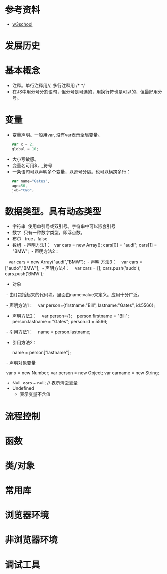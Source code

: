 # 参考资料
* [w3school](http://www.w3school.com.cn)
# 发展历史


# 基本概念
* 注释。单行注释用//, 多行注释用 /* */
* 在JS中用分号分割语句，但分号是可选的，用换行符也是可以的，但最好用分号。

# 变量
* 变量声明。一般用var, 没有var表示全局变量。

 ```javascript
    var x = 2;
    global = 10;
 ```
 * 大小写敏感。
 * 变量名可用$，_符号
 * 一条语句可以声明多个变量，以逗号分隔。也可以横跨多行：
 
 ```javascript
    var name="Gates",
    age=56,
    job="CEO";
 ```
  
# 数据类型。具有动态类型
* 字符串
  使用单引号或双引号。字符串中可以嵌套引号
* 数字 
  只有一种数字类型，即浮点数。
* 布尔
   true，false
* 数组
  - 声明方法1：
    var cars = new Array();
    cars[0] = "audi";
    cars[1] = "BMW";
  - 声明方法2：
  
    var cars = new Array("audi","BMW");
  - 声明 方法3：
    var cars = ["audo","BMW"];
  - 声明方法4：
    var cars = [];
    cars.push('audo');
    cars.push('BMW');
    
* 对象

  - 由{}包括起来的代码块。里面由name:value来定义。应用十分广泛。
  
  - 声明方法1：
    var person={firstname:"Bill", lastname:"Gates", id:5566};   
    
  - 声明方法2：
    var person={};
    person.firstname = "Bill";
    person.lastname = "Gates";
    person.id = 5566;
    
  - 引用方法1：
    name = person.lastname;
    
  - 引用方法2：
  
    name = person["lastname"];
    
  - 声明对象变量
  
  var x = new Number;
  var person = new Object;
  var carname = new String;
  
* Null
  cars = null; // 表示清空变量
* Undefined
  - 表示变量不含值
# 流程控制
# 函数

# 类/对象
# 常用库
# 浏览器环境

# 非浏览器环境
# 调试工具
